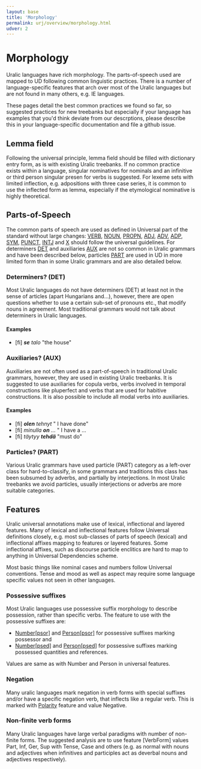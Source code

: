 ```yaml
---
layout: base
title: 'Morphology'
permalink: urj/overview/morphology.html
udver: 2
---
```


# Morphology

Uralic languages have rich morphology. The parts-of-speech used are mapped
to UD following common linguistic practices. There is a number of
language-specific features that arch over most of the Uralic languages but are
not found in many others, e.g. IE languages.

These pages detail the best common practices we found so far, so suggested
practices for new treebanks but especially if your language has examples that
you'd think deviate from our descrptions, please describe this in your
language-specific documentation and file a github issue.

## Lemma field

Following the universal principle, lemma field should be filled with dictionary
entry form, as is with existing Uralic treebanks. If no common practice exists
within a language, singular nominatives for nominals and an infinitive or third
person singular presen for verbs is suggested. For lexeme sets with limited
inflection, e.g. adpositions with three case series, it is common to use the
inflected form as lemma, especially if the etymological nominative is highly
theoretical.

## Parts-of-Speech

The common parts of speech are used as defined in Universal part of the standard
without large changes: [VERB](), [NOUN](), [PROPN](), [ADJ](), [ADV](), [ADP](),
[SYM](), [PUNCT](), [INTJ]() and [X]() should follow the universal guidelines.
For determiners [DET]() and auxiliaries [AUX]() are not so common in Uralic
grammars and have been described below, particles [PART]() are used in UD in
more limited form than in some Uralic grammars and are also detailed below.

### Determiners? (DET)

Most Uralic languages do not have determiners (DET) at least not in the sense
of articles (apart Hungarians and...), however, there are open questions
whether to use a certain sub-set of pronouns etc., that modify nouns in
agreement. Most traditional grammars would not talk about determiners in Uralic
languages.

#### Examples

* [fi] _<b>se</b> talo_ "the house"

### Auxiliaries? (AUX)

Auxiliaries are not often used as a part-of-speech in traditional Uralic
grammars, however, they are used in existing Uralic treebanks. It is suggested
to use auxiliaries for copula verbs, verbs involved in temporal constructions
like pluperfect and verbs that are used for habitive constructions. It is also
possible to include all modal verbs into auxiliaries.

#### Examples

* [fi] _<b>olen</b> tehnyt_ " I have done"
* [fi] _minulla <b>on</b> ..._ " I have a ...
* [fi] _täytyy <b>tehdä</b>_ "must do"

### Particles? (PART)

Various Uralic grammars have used particle (PART) category as a left-over class
for hard-to-classify, in some grammars and traditions this class has been
subsumed by adverbs, and partially by interjections. In most Uralic treebanks
we avoid particles, usually interjections or adverbs are more suitable
categories.


## Features

Uralic universal annotations make use of lexical, inflectional and layered
features. Many of lexical and inflectional features follow Universal definitions
closely, e.g. most sub-classes of parts of speech (lexical) and inflectional
affixes mapping to features or layered features. Some inflectional affixes, such
as discourse particle enclitics are hard to map to anything in Universal
Dependencies scheme.

Most basic things like nominal cases and numbers follow Universal
conventions. Tense and mood as well as aspect may require some language specific
values not seen in other languages.

### Possessive suffixes

Most Uralic languages use possessive suffix morphology to describe possession,
rather than specific verbs. The feature to use with the possessive suffixes are:

* [Number[psor]]() and [Person[psor]]() for possessive suffixes marking possessor and
* [Number[psed]]() and [Person[psed]]() for possessive suffixes marking possessed
  quantities and references.

Values are same as with Number and Person in universal features.

### Negation

Many uralic languages mark negation in verb forms with special suffixes and/or
have a specific negation verb, that inflects like a regular verb. This is marked
with [Polarity]() feature and value Negative.

### Non-finite verb forms

Many Uralic languages have large verbal paradigms with number of non-finite
forms. The suggested analysis are to use feature [VerbForm] values Part, Inf,
Ger, Sup with Tense, Case and others (e.g. as normal with nouns and adjectives
when infinitives and participles act as deverbal nouns and adjectives
respectively).

